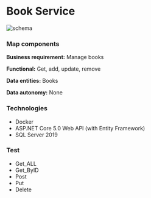 # Book Service

![schema](library_microservice/Services/Book/img/books.png)

### Map components

**Business requirement:**  Manage books

**Functional:**  Get, add, update, remove

**Data entities:** Books

**Data autonomy:** None

### Technologies

* Docker
* ASP.NET Core 5.0 Web API (with Entity Framework)
* SQL Server 2019

### Test

* Get_ALL
* Get_ByID
* Post
* Put
* Delete
